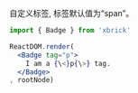 自定义标签, 标签默认值为“span”。

````jsx
import { Badge } from 'xbrick'

ReactDOM.render(
  <Badge tag="p">
    I am a {\<}p{\>} tag.
  </Badge>
, rootNode)

````
